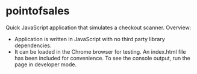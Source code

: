 pointofsales
============

Quick JavaScript application that simulates a checkout scanner.
Overview:
* Application is written in JavaScript with no third party library dependencies. 
* It can be loaded in the Chrome browser for testing. An index.html file has been included for convenience. To see the console output, run the page in developer mode.
